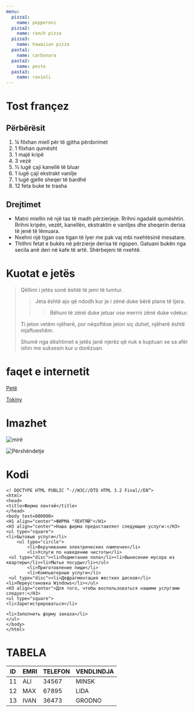 ```yaml
---
menu:
  pizza1:
    name: pepperoni
  pizza2:
    name: ranch pizza
  pizza3:
    name: hawaiian pizza
  pasta1:
    name: carbonara
  pasta2:
    name: pesto
  pasta3:
    name: ravioli
---
```


# Tost françez

## Përbërësit

1. ¼ filxhan miell për të gjitha përdorimet
2. 1 filxhan qumësht
3. 1 majë kripë
4. 3 vezë
5. ½ lugë çaji kanellë të bluar
6. 1 lugë çaji ekstrakt vanilje
7. 1 lugë gjelle sheqer të bardhë
8. 12 feta buke te trasha

## Drejtimet

- Matni miellin në një tas të madh përzierjeje. Rrihni ngadalë qumështin. Rrihni kripën, vezët, kanellën, ekstraktin e vaniljes dhe sheqerin derisa të jenë të lëmuara.
- Nxehni një tigan ose tigan të lyer me pak vaj mbi nxehtësinë mesatare.
- Thithni fetat e bukës në përzierje derisa të ngopen. Gatuani bukën nga secila anë deri në kafe të artë. Shërbejeni të nxehtë.

# Kuotat e jetës

> Qëllimi i jetës sonë është të jemi të lumtur.
>
> > Jeta është ajo që ndodh kur je i zënë duke bërë plane të tjera.
> >
> > > Bëhuni të zënë duke jetuar ose merrni zënë duke vdekur.
>
> Ti jeton vetëm njëherë, por nëqoftëse jeton siç duhet, njëherë është mjaftueshëm.
>
> Shumë nga dështimet e jetës janë njerëz që nuk e kuptuan se sa afër ishin me suksesin kur u dorëzuan.

# faqet e internetit

[Petë](https://noodles.by/r/noodles)

[Tokiny](https://tokiny.by/?utm_source=google&utm_medium=cpc&utm_campaign=tokiny&utm_content=tokiny&utm_term=%2Btokiny&roistat_referrer=&roistat_pos=&roistat=google14_g_109824465093_469021139229_%2Btokiny&gclid=CjwKCAjw_L6LBhBbEiwA4c46ug0u49umh5wD7y4nnBcU0T2AaXew4o7m2hRIJzC_V-aXqyLuUhxEzhoCmYMQAvD_BwE)

# Imazhet

![mirë](https://get.wallhere.com/photo/sunlight-landscape-hill-nature-grass-sky-field-green-morning-farm-horizon-plateau-cloud-tree-flower-grassland-plant-pasture-agriculture-meadow-plantation-plain-lawn-2560x1600-px-prairie-crop-rural-area-grass-family-paddy-field-General-551245.jpg)

![Përshëndetje](https://i.pinimg.com/originals/e4/f7/5a/e4f75a8e8682efc092039611e6333603.gif)

# Kodi

```
<! DOCTYPE HTML PUBLIC “-//W3C//DTD HTML 3.2 Final//EN”>
<html>
<head>
<title>Фирма лентяй</title>
</head>
<body text=000000>
<H1 align="center">ФИРМА "ЛЕНТЯЙ"</H1>
<H3 align="center">Наша фирма предоставляет следующие услуги:</H3>
<ul type="square">
<li>Бытовые услуги</li>
    <ul type="circle">
        <li>Вкручивание электрических лампочек</li>
        <li>Услуги по наведению чистоты</li>
 <ul type="disc"><li>Подметание пола</li><li>Вынесение мусора из квартиры</li><li>Мытье посуды</li></ul>
        <li>Приготовление пищи</li>
        <li>Компьютерные услуги</li>
 <ul type="disc"><li>Дефрагментация жестких дисков</li><li>Переустановка Windows</li></ul>
<H3 align="center">Для того, чтобы воспользоваться нашими услугами следует:</H3>
<ul type="square">
<li>Зарегистрироваться</li>

<li>Заполнить форму заказа</li>
</ul>
</body>
</html>
```

# TABELA

ID | EMRI | TELEFON | VENDLINDJA
--- | --- | --- | ---
11 | ALI | 34567 | MINSK
12 | MAX | 67895 | LIDA
13 | IVAN | 36473 | GRODNO
